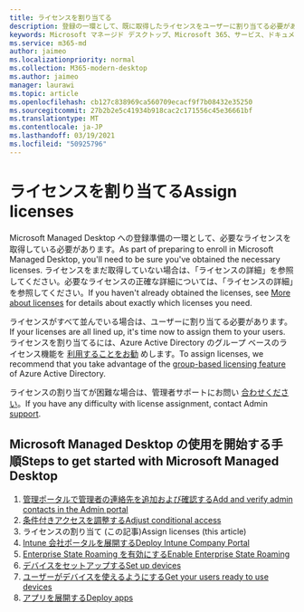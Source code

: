 ```yaml
---
title: ライセンスを割り当てる
description: 登録の一環として、既に取得したライセンスをユーザーに割り当てる必要があります。
keywords: Microsoft マネージド デスクトップ、Microsoft 365、サービス、ドキュメント
ms.service: m365-md
author: jaimeo
ms.localizationpriority: normal
ms.collection: M365-modern-desktop
ms.author: jaimeo
manager: laurawi
ms.topic: article
ms.openlocfilehash: cb127c838969ca560709ecacf9f7b08432e35250
ms.sourcegitcommit: 27b2b2e5c41934b918cac2c171556c45e36661bf
ms.translationtype: MT
ms.contentlocale: ja-JP
ms.lasthandoff: 03/19/2021
ms.locfileid: "50925796"
---
```

# <a name="assign-licenses"></a><span data-ttu-id="4fbdb-104">ライセンスを割り当てる</span><span class="sxs-lookup"><span data-stu-id="4fbdb-104">Assign licenses</span></span>

<span data-ttu-id="4fbdb-105">Microsoft Managed Desktop への登録準備の一環として、必要なライセンスを取得している必要があります。</span><span class="sxs-lookup"><span data-stu-id="4fbdb-105">As part of preparing to enroll in Microsoft Managed Desktop, you'll need to be sure you've obtained the necessary licenses.</span></span> <span data-ttu-id="4fbdb-106">ライセンスをまだ取得していない場合は、「ライセンスの詳細[](../get-ready/prerequisites.md#more-about-licenses)」を参照してください。必要なライセンスの正確な詳細については、「ライセンスの詳細」を参照してください。</span><span class="sxs-lookup"><span data-stu-id="4fbdb-106">If you haven't already obtained the licenses, see [More about licenses](../get-ready/prerequisites.md#more-about-licenses) for details about exactly which licenses you need.</span></span>


<span data-ttu-id="4fbdb-107">ライセンスがすべて並んでいる場合は、ユーザーに割り当てる必要があります。</span><span class="sxs-lookup"><span data-stu-id="4fbdb-107">If your licenses are all lined up, it's time now to assign them to your users.</span></span> <span data-ttu-id="4fbdb-108">ライセンスを割り当てるには、Azure Active Directory のグループ ベースのライセンス機能を [利用することをお勧](/azure/active-directory/fundamentals/active-directory-licensing-whatis-azure-portal) めします。</span><span class="sxs-lookup"><span data-stu-id="4fbdb-108">To assign licenses, we recommend that you take advantage of the [group-based licensing feature](/azure/active-directory/fundamentals/active-directory-licensing-whatis-azure-portal) of Azure Active Directory.</span></span>

<span data-ttu-id="4fbdb-109">ライセンスの割り当てが困難な場合は、管理者サポートにお問い [合わせください](../working-with-managed-desktop/admin-support.md)。</span><span class="sxs-lookup"><span data-stu-id="4fbdb-109">If you have any difficulty with license assignment, contact Admin [support](../working-with-managed-desktop/admin-support.md).</span></span>

## <a name="steps-to-get-started-with-microsoft-managed-desktop"></a><span data-ttu-id="4fbdb-110">Microsoft Managed Desktop の使用を開始する手順</span><span class="sxs-lookup"><span data-stu-id="4fbdb-110">Steps to get started with Microsoft Managed Desktop</span></span>

1. [<span data-ttu-id="4fbdb-111">管理ポータルで管理者の連絡先を追加および確認する</span><span class="sxs-lookup"><span data-stu-id="4fbdb-111">Add and verify admin contacts in the Admin portal</span></span>](add-admin-contacts.md)
2. [<span data-ttu-id="4fbdb-112">条件付きアクセスを調整する</span><span class="sxs-lookup"><span data-stu-id="4fbdb-112">Adjust conditional access</span></span>](conditional-access.md)
3. <span data-ttu-id="4fbdb-113">ライセンスの割り当て (この記事)</span><span class="sxs-lookup"><span data-stu-id="4fbdb-113">Assign licenses (this article)</span></span>
4. [<span data-ttu-id="4fbdb-114">Intune 会社ポータルを展開する</span><span class="sxs-lookup"><span data-stu-id="4fbdb-114">Deploy Intune Company Portal</span></span>](company-portal.md)
5. [<span data-ttu-id="4fbdb-115">Enterprise State Roaming を有効にする</span><span class="sxs-lookup"><span data-stu-id="4fbdb-115">Enable Enterprise State Roaming</span></span>](enterprise-state-roaming.md)
6. [<span data-ttu-id="4fbdb-116">デバイスをセットアップする</span><span class="sxs-lookup"><span data-stu-id="4fbdb-116">Set up devices</span></span>](set-up-devices.md)
7. [<span data-ttu-id="4fbdb-117">ユーザーがデバイスを使えるようにする</span><span class="sxs-lookup"><span data-stu-id="4fbdb-117">Get your users ready to use devices</span></span>](get-started-devices.md)
8. [<span data-ttu-id="4fbdb-118">アプリを展開する</span><span class="sxs-lookup"><span data-stu-id="4fbdb-118">Deploy apps</span></span>](deploy-apps.md)